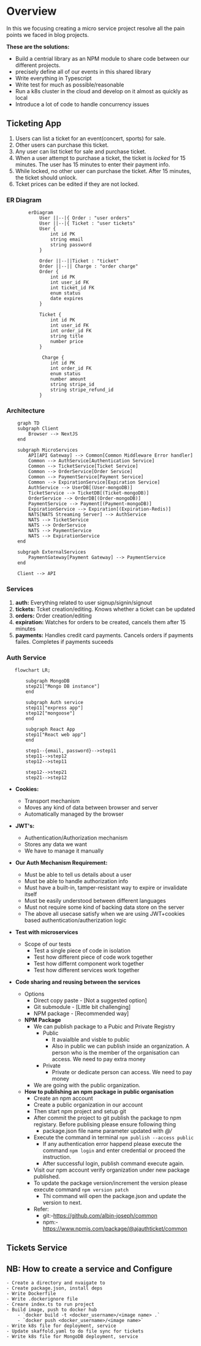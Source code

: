 # Overview

In this we focusing creating a micro service project resolve all the pain points we faced in blog projects.

**These are the solutions:**
- Build a centrial library as an NPM module to share code between our different projects.
- precisely define all of our events in this shared library
- Write everything in Typescript
- Write test for much as possible/reasonable
- Run a k8s cluster in the cloud and develop on it almost as quickly as local
- Introduce a lot of code to handle concurrency issues

## Ticketing App

1. Users can list a ticket for an event(concert, sports) for sale.
2. Other users can purchase this ticket.
3. Any user can list ticket for sale and purchase ticket.
4. When a user attempt to purchase a ticket, the ticket is *locked* for 15 minutes. The user has 15 minutes to enter their payment info.
5. While locked, no other user can purchase the ticket. After 15 minutes, the ticket should unlock.
6. Tcket prices can be edited if they are not locked.

### ER Diagram

``` mermaid
        erDiagram
            User ||--|{ Order : "user orders"
            User ||--|{ Ticket : "user tickets"
            User {
                int id PK
                string email
                string password
            }

            Order ||--||Ticket : "ticket"
            Order ||--|| Charge : "order charge"
            Order {
                int id PK
                int user_id FK
                int ticket_id FK
                enum status
                date expires
            }

            Ticket {
                int id PK
                int user_id FK
                int order_id FK
                string title
                number price
            }

             Charge {
                int id PK
                int order_id FK
                enum status
                number amount
                string stripe_id
                string stripe_refund_id
            }

```

### Architecture

``` mermaid
    graph TD
    subgraph Client
        Browser --> NextJS
    end

    subgraph MicroServices
        API[API Gateway] --> Common[Common Middleware Error handler]
        Common --> AuthService[Authentication Service]
        Common --> TicketService[Ticket Service]
        Common --> OrderService[Order Service]
        Common --> PaymentService[Payment Service]
        Common --> ExpirationService[Expiration Service]
        AuthService --> UserDB[(User-mongoDB)]
        TicketService --> TicketDB[(Ticket-mongoDB)]
        OrderService --> OrderDB[(Order-mongoDB)]
        PaymentService --> Payment[(Payment-mongoDB)]
        ExpirationService --> Expiration[(Expiration-Redis)]
        NATS[NATS Streaming Server] --> AuthService
        NATS --> TicketService
        NATS --> OrderService
        NATS --> PaymentService
        NATS --> ExpirationService
    end

    subgraph ExternalServices
        PaymentGateway[Payment Gateway] --> PaymentService
    end

    Client --> API

```

### Services
1. **auth:** Everything related to user signup/signin/signout
2. **tickets:** Tcket creation/editing. Knows whether a ticket can be updated
3. **orders:** Order creation/editing
4. **expiration:** Watches for orders to be created, cancels them after 15 minutes
5. **payments:** Handles credit card payments. Cancels orders if payments failes. Completes if payments suceeds

### Auth Service

 ``` mermaid
    flowchart LR;

        subgraph MongoDB
        step21["Mongo DB instance"]
        end
        
        subgraph Auth service
        step11["express app"]
        step12["mongoose"]
        end

        subgraph React App
        step1["React web app"]
        end

        step1--{email, password}-->step11
        step11-->step12
        step12-->step11

        step12-->step21
        step21-->step12
```

- **Cookies:**
    - Transport mechanism
    - Moves any kind of data between browser and server
    - Automatically managed by the browser
- **JWT's:**
    - Authentication/Authorization mechanism
    - Stores any data we want
    - We have to manage it manually
- **Our Auth Mechanism Requirement:**
    - Must be able to tell us details about a user
    - Must be able to handle authorization info
    - Must have a built-in, tamper-resistant way to expire or invalidate itself
    - Must be easily understood between different languages
    - Must not require some kind of backing data store on the server
    - The above all usecase satisfy when we are using JWT+cookies based authentication/autherization logic

- **Test with microservices**
    - Scope of our tests
        - Test a single piece of code in isolation
        - Test how different piece of code work together
        - Test how differnt component work together
        - Test how different services work together
- **Code sharing and reusing between the services**
    - Options
        - Direct copy paste - [Not a suggested option]
        - Git submodule - [Little bit challenging]
        - NPM package - [Recommended way]
    - **NPM Package**
        - We can publish package to a Pubic and Private Registry
            - Public
                - It avaialble and visble to public
                - Also in public we can publish inside an organization. A person who is the member of the organisation can access. We need to pay extra money
            - Private
                - Private or dedicate person can access. We need to pay money
        - We are going with the public organization.
    - **How to publishing an npm package in public organisation**
        - Create an npm account
        - Create a public organization in our account
        - Then start npm project and setup git
        - After commit the project to git publish the package to npm registary. Before publising please ensure following thing
            - package.json file name parameter updated with *@<npmorgname>/<packagename>*
        - Execute the command in terminal `npm publish --access public`
            - If any authentication error happend please execute the command `npm login` and enter credential or proceed the instruction.
            - After successful login, publish command execute again.
        - Visit our npm account verify organization under new package published.
        - To update the package version/increment the version please execute command `npm version patch`
            - Thi command will open the package.json and update the version to next.
        - Refer:
            - git:-https://github.com/albin-joseph/common
            - npm:-https://www.npmjs.com/package/@ajauthticket/common
            

## Tickets Service



## NB: How to create a service and Configure
    - Create a directory and nvaigate to
    - Create package.json, install deps
    - Write Dockerfile
    - Write .dockerignore file
    - Creare index.ts to run project
    - Build image, push to docker hub 
        - `docker build -t <docker_username>/<image name> .`
        - `docker push <docker_username>/<image name>`
    - Write k8s file for deployment, service
    - Update skaffold.yaml to do file sync for tickets
    - Write k8s file for MongoDB deployment, service